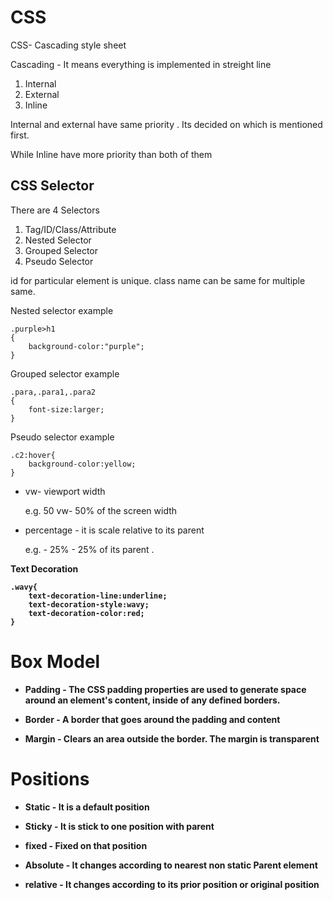 # CSS

CSS- Cascading style sheet

Cascading - It means everything is implemented in streight line

1. Internal
2. External
3. Inline

Internal and external have same priority . Its decided on which is mentioned first.

While Inline have more priority than both of them

## CSS Selector

There are 4 Selectors

1. Tag/ID/Class/Attribute
2. Nested Selector
3. Grouped Selector
4. Pseudo Selector

id for particular element is unique. class name can be same for multiple same.

Nested selector example

```
.purple>h1
{
    background-color:"purple";
}
```

Grouped selector example

```
.para,.para1,.para2
{
    font-size:larger;
}
```

Pseudo selector example

```
.c2:hover{
    background-color:yellow;
}
```

- vw- viewport width

  e.g. 50 vw- 50% of the screen width

- percentage - it is scale relative to its parent

  e.g. - 25% - 25% of its parent .

<b> Text Decoration

```
.wavy{
    text-decoration-line:underline;
    text-decoration-style:wavy;
    text-decoration-color:red;
}
```

# Box Model

- Padding - The CSS padding properties are used to generate space around an element's content, inside of any defined borders.

- Border - A border that goes around the padding and content

- Margin - Clears an area outside the border. The margin is transparent

# Positions

- Static - It is a default position

- Sticky - It is stick to one position with parent

- fixed - Fixed on that position

- Absolute - It changes according to nearest non static Parent element

- relative - It changes according to its prior position or original position
